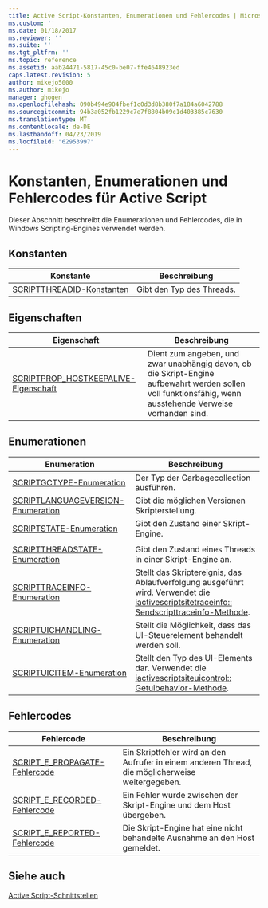```yaml
---
title: Active Script-Konstanten, Enumerationen und Fehlercodes | Microsoft-Dokumentation
ms.custom: ''
ms.date: 01/18/2017
ms.reviewer: ''
ms.suite: ''
ms.tgt_pltfrm: ''
ms.topic: reference
ms.assetid: aab24471-5817-45c0-be07-ffe4648923ed
caps.latest.revision: 5
author: mikejo5000
ms.author: mikejo
manager: ghogen
ms.openlocfilehash: 090b494e904fbef1c0d3d8b380f7a184a6042788
ms.sourcegitcommit: 94b3a052fb1229c7e7f8804b09c1d403385c7630
ms.translationtype: MT
ms.contentlocale: de-DE
ms.lasthandoff: 04/23/2019
ms.locfileid: "62953997"
---
```

# <a name="active-script-constants-enumerations-and-error-codes"></a>Konstanten, Enumerationen und Fehlercodes für Active Script
Dieser Abschnitt beschreibt die Enumerationen und Fehlercodes, die in Windows Scripting-Engines verwendet werden.  
  
## <a name="constants"></a>Konstanten  
  
|Konstante|Beschreibung|  
|--------------|-----------------|  
|[SCRIPTTHREADID-Konstanten](../../winscript/reference/scriptthreadid-constants.md)|Gibt den Typ des Threads.|  
  
## <a name="properties"></a>Eigenschaften  
  
|Eigenschaft|Beschreibung|  
|--------------|-----------------|  
|[SCRIPTPROP_HOSTKEEPALIVE-Eigenschaft](../../winscript/reference/scriptprop-hostkeepalive-property.md)|Dient zum angeben, und zwar unabhängig davon, ob die Skript-Engine aufbewahrt werden sollen voll funktionsfähig, wenn ausstehende Verweise vorhanden sind.|  
  
## <a name="enumerations"></a>Enumerationen  
  
|Enumeration|Beschreibung|  
|-----------------|-----------------|  
|[SCRIPTGCTYPE-Enumeration](../../winscript/reference/scriptgctype-enumeration.md)|Der Typ der Garbagecollection ausführen.|  
|[SCRIPTLANGUAGEVERSION-Enumeration](../../winscript/reference/scriptlanguageversion-enumeration.md)|Gibt die möglichen Versionen Skripterstellung.|  
|[SCRIPTSTATE-Enumeration](../../winscript/reference/scriptstate-enumeration.md)|Gibt den Zustand einer Skript-Engine.|  
|||  
|[SCRIPTTHREADSTATE-Enumeration](../../winscript/reference/scriptthreadstate-enumeration.md)|Gibt den Zustand eines Threads in einer Skript-Engine an.|  
|[SCRIPTTRACEINFO-Enumeration](../../winscript/reference/scripttraceinfo-enumeration.md)|Stellt das Skriptereignis, das Ablaufverfolgung ausgeführt wird. Verwendet die [iactivescriptsitetraceinfo:: Sendscripttraceinfo-Methode](../../winscript/reference/iactivescriptsitetraceinfo-sendscripttraceinfo-method.md).|  
|[SCRIPTUICHANDLING-Enumeration](../../winscript/reference/scriptuichandling-enumeration.md)|Stellt die Möglichkeit, dass das UI-Steuerelement behandelt werden soll.|  
|[SCRIPTUICITEM-Enumeration](../../winscript/reference/scriptuicitem-enumeration.md)|Stellt den Typ des UI-Elements dar. Verwendet die [iactivescriptsiteuicontrol:: Getuibehavior-Methode](../../winscript/reference/iactivescriptsiteuicontrol-getuibehavior-method.md).|  
  
## <a name="error-codes"></a>Fehlercodes  
  
|Fehlercode|Beschreibung|  
|----------------|-----------------|  
|[SCRIPT_E_PROPAGATE-Fehlercode](../../winscript/reference/script-e-propagate-error-code.md)|Ein Skriptfehler wird an den Aufrufer in einem anderen Thread, die möglicherweise weitergegeben.|  
|[SCRIPT_E_RECORDED-Fehlercode](../../winscript/reference/script-e-recorded-error-code.md)|Ein Fehler wurde zwischen der Skript-Engine und dem Host übergeben.|  
|[SCRIPT_E_REPORTED-Fehlercode](../../winscript/reference/script-e-reported-error-code.md)|Die Skript-Engine hat eine nicht behandelte Ausnahme an den Host gemeldet.|  
  
## <a name="see-also"></a>Siehe auch  
 [Active Script-Schnittstellen](../../winscript/reference/active-script-interfaces.md)